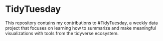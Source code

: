 # TidyTuesday

This repository contains my contributions to #TidyTuesday, a weekly data project that focuses on learning how to summarize and make meaningful visualizations with tools from the tidyverse ecosystem.